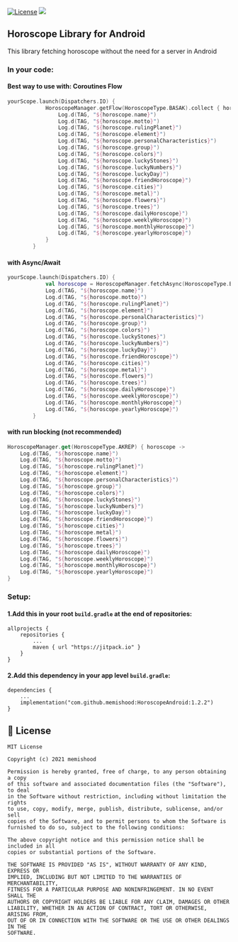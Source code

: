 [![License](https://img.shields.io/badge/License-MIT-yellow.svg)](https://raw.githubusercontent.com/memishood/display-name-view/master/LICENSE)
[![](https://jitpack.io/v/memishood/HoroscopeAndroid.svg)](https://jitpack.io/#memishood/HoroscopeAndroid)
## Horoscope Library for Android
This library fetching horoscope without the need for a server in Android

### In your code:

#### Best way to use with: Coroutines Flow
````kotlin
yourScope.launch(Dispatchers.IO) {
            HoroscopeManager.getFlow(HoroscopeType.BASAK).collect { horoscope ->
                Log.d(TAG, "${horoscope.name}")
                Log.d(TAG, "${horoscope.motto}")
                Log.d(TAG, "${horoscope.rulingPlanet}")
                Log.d(TAG, "${horoscope.element}")
                Log.d(TAG, "${horoscope.personalCharacteristics}")
                Log.d(TAG, "${horoscope.group}")
                Log.d(TAG, "${horoscope.colors}")
                Log.d(TAG, "${horoscope.luckyStones}")
                Log.d(TAG, "${horoscope.luckyNumbers}")
                Log.d(TAG, "${horoscope.luckyDay}")
                Log.d(TAG, "${horoscope.friendHoroscope}")
                Log.d(TAG, "${horoscope.cities}")
                Log.d(TAG, "${horoscope.metal}")
                Log.d(TAG, "${horoscope.flowers}")
                Log.d(TAG, "${horoscope.trees}")
                Log.d(TAG, "${horoscope.dailyHoroscope}")
                Log.d(TAG, "${horoscope.weeklyHoroscope}")
                Log.d(TAG, "${horoscope.monthlyHoroscope}")
                Log.d(TAG, "${horoscope.yearlyHoroscope}")
            }
        }
````

#### with Async/Await
````kotlin
yourScope.launch(Dispatchers.IO) {
            val horoscope = HoroscopeManager.fetchAsync(HoroscopeType.BASAK, this /*yourScope*/).await()
            Log.d(TAG, "${horoscope.name}")
            Log.d(TAG, "${horoscope.motto}")
            Log.d(TAG, "${horoscope.rulingPlanet}")
            Log.d(TAG, "${horoscope.element}")
            Log.d(TAG, "${horoscope.personalCharacteristics}")
            Log.d(TAG, "${horoscope.group}")
            Log.d(TAG, "${horoscope.colors}")
            Log.d(TAG, "${horoscope.luckyStones}")
            Log.d(TAG, "${horoscope.luckyNumbers}")
            Log.d(TAG, "${horoscope.luckyDay}")
            Log.d(TAG, "${horoscope.friendHoroscope}")
            Log.d(TAG, "${horoscope.cities}")
            Log.d(TAG, "${horoscope.metal}")
            Log.d(TAG, "${horoscope.flowers}")
            Log.d(TAG, "${horoscope.trees}")
            Log.d(TAG, "${horoscope.dailyHoroscope}")
            Log.d(TAG, "${horoscope.weeklyHoroscope}")
            Log.d(TAG, "${horoscope.monthlyHoroscope}")
            Log.d(TAG, "${horoscope.yearlyHoroscope}")
        }
````

#### with run blocking (not recommended)
````kotlin
HoroscopeManager.get(HoroscopeType.AKREP) { horoscope ->
    Log.d(TAG, "${horoscope.name}")
    Log.d(TAG, "${horoscope.motto}")
    Log.d(TAG, "${horoscope.rulingPlanet}")
    Log.d(TAG, "${horoscope.element}")
    Log.d(TAG, "${horoscope.personalCharacteristics}")
    Log.d(TAG, "${horoscope.group}")
    Log.d(TAG, "${horoscope.colors}")
    Log.d(TAG, "${horoscope.luckyStones}")
    Log.d(TAG, "${horoscope.luckyNumbers}")
    Log.d(TAG, "${horoscope.luckyDay}")
    Log.d(TAG, "${horoscope.friendHoroscope}")
    Log.d(TAG, "${horoscope.cities}")
    Log.d(TAG, "${horoscope.metal}")
    Log.d(TAG, "${horoscope.flowers}")
    Log.d(TAG, "${horoscope.trees}")
    Log.d(TAG, "${horoscope.dailyHoroscope}")
    Log.d(TAG, "${horoscope.weeklyHoroscope}")
    Log.d(TAG, "${horoscope.monthlyHoroscope}")
    Log.d(TAG, "${horoscope.yearlyHoroscope}")
}
````

### Setup:
#### 1.Add this in your root `build.gradle` at the end of repositories:
    allprojects {
        repositories {
            ...
            maven { url "https://jitpack.io" }
        }
    }

#### 2.Add this dependency in your app level `build.gradle`:
    dependencies {
        ...
        implementation("com.github.memishood:HoroscopeAndroid:1.2.2")
    }

## 🤝 License

````
MIT License

Copyright (c) 2021 memishood

Permission is hereby granted, free of charge, to any person obtaining a copy
of this software and associated documentation files (the "Software"), to deal
in the Software without restriction, including without limitation the rights
to use, copy, modify, merge, publish, distribute, sublicense, and/or sell
copies of the Software, and to permit persons to whom the Software is
furnished to do so, subject to the following conditions:

The above copyright notice and this permission notice shall be included in all
copies or substantial portions of the Software.

THE SOFTWARE IS PROVIDED "AS IS", WITHOUT WARRANTY OF ANY KIND, EXPRESS OR
IMPLIED, INCLUDING BUT NOT LIMITED TO THE WARRANTIES OF MERCHANTABILITY,
FITNESS FOR A PARTICULAR PURPOSE AND NONINFRINGEMENT. IN NO EVENT SHALL THE
AUTHORS OR COPYRIGHT HOLDERS BE LIABLE FOR ANY CLAIM, DAMAGES OR OTHER
LIABILITY, WHETHER IN AN ACTION OF CONTRACT, TORT OR OTHERWISE, ARISING FROM,
OUT OF OR IN CONNECTION WITH THE SOFTWARE OR THE USE OR OTHER DEALINGS IN THE
SOFTWARE.
````